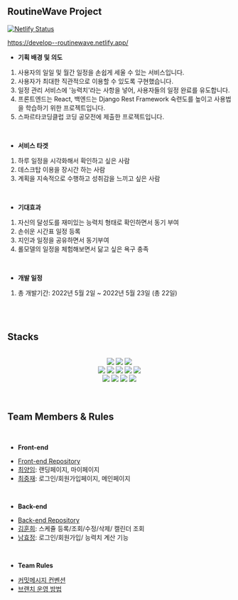 ## RoutineWave Project
[![Netlify Status](https://api.netlify.com/api/v1/badges/7fcdfa2d-c8b5-40d1-b90f-0aba9e3db77c/deploy-status)](https://app.netlify.com/sites/routinewave/deploys)
<br>

https://develop--routinewave.netlify.app/

- **기획 배경 및 의도**

1. 사용자의 일일 및 월간 일정을 손쉽게 세울 수 있는 서비스입니다.
2. 사용자가 최대한 직관적으로 이용할 수 있도록 구현했습니다.
3. 일정 관리 서비스에 '능력치'라는 사항을 넣어, 사용자들의 일정 완료를 유도합니다.
4. 프론트엔드는 React, 백엔드는 Django Rest Framework 숙련도를 높이고 사용법을 학습하기 위한 프로젝트입니다.
5. 스파르타코딩클럽 코딩 공모전에 제출한 프로젝트입니다.

<br>

- **서비스 타겟**
1. 하루 일정을 시각화해서 확인하고 싶은 사람
2. 데스크탑 이용을 장시간 하는 사람
3. 계획을 지속적으로 수행하고 성취감을 느끼고 싶은 사람

<br>
    
- **기대효과**
1. 자신의 달성도를 재미있는 능력치 형태로 확인하면서 동기 부여
2. 손쉬운 시간표 일정 등록
3. 지인과 일정을 공유하면서 동기부여
4. 롤모델의 일정을 체험해보면서 닮고 싶은 욕구 충족

<br>

- **개발 일정**
1. 총 개발기간: 2022년 5월 2일 ~ 2022년 5월 23일 (총 22일)


<br>
<br>

<h2>Stacks</h2>
<div align='center'>

  <br> 
  
  <img src="https://img.shields.io/badge/css3-1572B6?style=for-the-badge&logo=css3&logoColor=white"/>
  <img src="https://img.shields.io/badge/javascript-F7DF1E?style=for-the-badge&logo=javascript&logoColor=black"> 
  <img src="https://img.shields.io/badge/react-61DAFB?style=for-the-badge&logo=react&logoColor=white"/>
  
  <br>

  <img src="https://img.shields.io/badge/python-3776AB?style=for-the-badge&logo=python&logoColor=white"> 
  <img src="https://img.shields.io/badge/django-092E20?style=for-the-badge&logo=django&logoColor=white"/>
  <img src="https://img.shields.io/badge/amazons3-569A31?style=for-the-badge&logo=amazons3&logoColor=white"> 
  <img src="https://img.shields.io/badge/amazonaws-232F3E?style=for-the-badge&logo=amazonaws&logoColor=white"> 
  <img src="https://img.shields.io/badge/mysql-4479A1?style=for-the-badge&logo=mysql&logoColor=white"> 
 
  <br>

  <img src="https://img.shields.io/badge/github-181717?style=for-the-badge&logo=github&logoColor=white">
  <img src="https://img.shields.io/badge/git-F05032?style=for-the-badge&logo=git&logoColor=white">
  <img src="https://img.shields.io/badge/slack-4A154B?style=for-the-badge&logo=slack&logoColor=white">
  <img src="https://img.shields.io/badge/discord-5865F2?style=for-the-badge&logo=discord&logoColor=white">

</div>

<br>
<br>

<h2>Team Members & Rules</h2>

<br>

- **Front-end**

* [Front-end Repository](https://github.com/4-in-dev/RoutineWave-Frontend)
* [최양임](https://github.com/kkitokki): 랜딩페이지, 마이페이지
* [최중재](https://github.com/joong8812): 로그인/회원가입페이지, 메인페이지


<br>

- **Back-end**

* [Back-end Repository](https://github.com/4-in-dev/RoutineWave-Backend)
* [김훈희](https://github.com/nmdkims): 스케쥴 등록/조회/수정/삭제/ 캘린더 조회
* [남효정](https://github.com/heyhyo11): 로그인/회원가입/ 능력치 계산 기능

<br>

- **Team Rules**
* [커밋메시지 컨벤션](https://github.com/4-in-dev/.github/wiki/%EC%BB%A4%EB%B0%8B%EB%A9%94%EC%8B%9C%EC%A7%80-%EC%BB%A8%EB%B2%A4%EC%85%98)
* [브랜치 운영 방법](https://github.com/4-in-dev/.github/wiki/4-in-dev-%EB%B8%8C%EB%9E%9C%EC%B9%98-%EC%9A%B4%EC%98%81-%EB%B0%A9%EB%B2%95)

